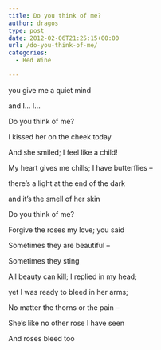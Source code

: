 ```yaml
---
title: Do you think of me?
author: dragos
type: post
date: 2012-02-06T21:25:15+00:00
url: /do-you-think-of-me/
categories:
  - Red Wine

---
```

you give me a quiet mind
  
and I&#8230; I&#8230;

Do you think of me?

I kissed her on the cheek today
  
And she smiled; I feel like a child!
  
My heart gives me chills; I have butterflies &#8211;
  
there&#8217;s a light at the end of the dark
  
and it&#8217;s the smell of her skin<!--more-->

Do you think of me?

Forgive the roses my love; you said
  
Sometimes they are beautiful &#8211;
  
Sometimes they sting

All beauty can kill; I replied in my head;
  
yet I was ready to bleed in her arms;
  
No matter the thorns or the pain &#8211;
  
She&#8217;s like no other rose I have seen
  
And roses bleed too